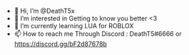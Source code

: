 - 👋 Hi, I’m @DeathT5x
- 👀 I’m interested in Getting to know you better <3
- 🌱 I’m currently learning LUA for ROBLOX
- 📫 How to reach me Through Discord : DeathT5#6666 or https://discord.gg/bF2d87678b

<!---
DeathT5x/DeathT5x is a ✨ special ✨ repository because its `README.md` (this file) appears on your GitHub profile.
You can click the Preview link to take a look at your changes.
--->
